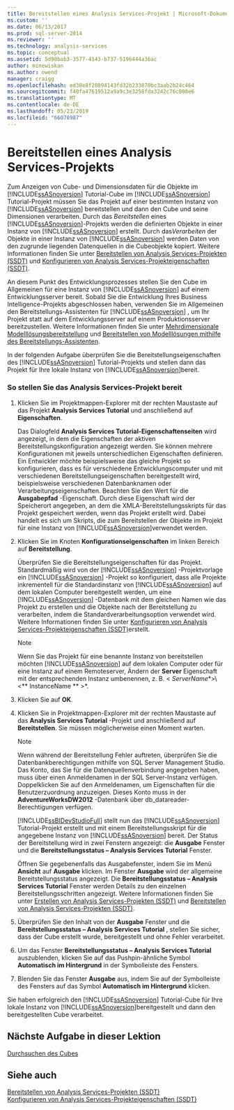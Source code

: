 ```yaml
---
title: Bereitstellen eines Analysis Services-Projekt | Microsoft-Dokumentation
ms.custom: ''
ms.date: 06/13/2017
ms.prod: sql-server-2014
ms.reviewer: ''
ms.technology: analysis-services
ms.topic: conceptual
ms.assetid: 5d98bab3-3577-4143-b737-5196444a36ac
author: minewiskan
ms.author: owend
manager: craigg
ms.openlocfilehash: ed38e8f28894143fd32b233870bc3aab2b24c464
ms.sourcegitcommit: f40fa47619512a9a9c3e3258fda3242c76c008e6
ms.translationtype: MT
ms.contentlocale: de-DE
ms.lasthandoff: 05/23/2019
ms.locfileid: "66078987"
---
```

# <a name="deploying-an-analysis-services-project"></a>Bereitstellen eines Analysis Services-Projekts
  Zum Anzeigen von Cube- und Dimensionsdaten für die Objekte im [!INCLUDE[ssASnoversion](../includes/ssasnoversion-md.md)] Tutorial-Cube im [!INCLUDE[ssASnoversion](../includes/ssasnoversion-md.md)] Tutorial-Projekt müssen Sie das Projekt auf einer bestimmten Instanz von [!INCLUDE[ssASnoversion](../includes/ssasnoversion-md.md)] bereitstellen und dann den Cube und seine Dimensionen verarbeiten. Durch das *Bereitstellen* eines [!INCLUDE[ssASnoversion](../includes/ssasnoversion-md.md)]-Projekts werden die definierten Objekte in einer Instanz von [!INCLUDE[ssASnoversion](../includes/ssasnoversion-md.md)] erstellt. Durch das*Verarbeiten* der Objekte in einer Instanz von [!INCLUDE[ssASnoversion](../includes/ssasnoversion-md.md)] werden Daten von den zugrunde liegenden Datenquellen in die Cubeobjekte kopiert. Weitere Informationen finden Sie unter [Bereitstellen von Analysis Services-Projekten &#40;SSDT&#41;](multidimensional-models/deploy-analysis-services-projects-ssdt.md) und [Konfigurieren von Analysis Services-Projekteigenschaften &#40;SSDT&#41;](multidimensional-models/configure-analysis-services-project-properties-ssdt.md).  
  
 An diesem Punkt des Entwicklungsprozesses stellen Sie den Cube im Allgemeinen für eine Instanz von [!INCLUDE[ssASnoversion](../includes/ssasnoversion-md.md)] auf einem Entwicklungsserver bereit. Sobald Sie die Entwicklung Ihres Business Intelligence-Projekts abgeschlossen haben, verwenden Sie im Allgemeinen den Bereitstellungs-Assistenten für [!INCLUDE[ssASnoversion](../includes/ssasnoversion-md.md)] , um Ihr Projekt statt auf dem Entwicklungsserver auf einem Produktionsserver bereitzustellen. Weitere Informationen finden Sie unter [Mehrdimensionale Modelllösungsbereitstellung](multidimensional-models/multidimensional-model-solution-deployment.md) und [Bereitstellen von Modelllösungen mithilfe des Bereitstellungs-Assistenten](multidimensional-models/deploy-model-solutions-using-the-deployment-wizard.md).  
  
 In der folgenden Aufgabe überprüfen Sie die Bereitstellungseigenschaften des [!INCLUDE[ssASnoversion](../includes/ssasnoversion-md.md)] Tutorial-Projekts und stellen dann das Projekt für Ihre lokale Instanz von [!INCLUDE[ssASnoversion](../includes/ssasnoversion-md.md)]bereit.  
  
### <a name="to-deploy-the-analysis-services-project"></a>So stellen Sie das Analysis Services-Projekt bereit  
  
1.  Klicken Sie im Projektmappen-Explorer mit der rechten Maustaste auf das Projekt **Analysis Services Tutorial** und anschließend auf **Eigenschaften**.  
  
     Das Dialogfeld **Analysis Services Tutorial-Eigenschaftenseiten** wird angezeigt, in dem die Eigenschaften der aktiven Bereitstellungskonfiguration angezeigt werden. Sie können mehrere Konfigurationen mit jeweils unterschiedlichen Eigenschaften definieren. Ein Entwickler möchte beispielsweise das gleiche Projekt so konfigurieren, dass es für verschiedene Entwicklungscomputer und mit verschiedenen Bereitstellungseigenschaften bereitgestellt wird, beispielsweise verschiedenen Datenbanknamen oder Verarbeitungseigenschaften. Beachten Sie den Wert für die **Ausgabepfad** -Eigenschaft. Durch diese Eigenschaft wird der Speicherort angegeben, an dem die XMLA-Bereitstellungsskripts für das Projekt gespeichert werden, wenn das Projekt erstellt wird. Dabei handelt es sich um Skripts, die zum Bereitstellen der Objekte im Projekt für eine Instanz von [!INCLUDE[ssASnoversion](../includes/ssasnoversion-md.md)]verwendet werden.  
  
2.  Klicken Sie im Knoten **Konfigurationseigenschaften** im linken Bereich auf **Bereitstellung**.  
  
     Überprüfen Sie die Bereitstellungseigenschaften für das Projekt. Standardmäßig wird von der [!INCLUDE[ssASnoversion](../includes/ssasnoversion-md.md)] -Projektvorlage ein [!INCLUDE[ssASnoversion](../includes/ssasnoversion-md.md)] -Projekt so konfiguriert, dass alle Projekte inkrementell für die Standardinstanz von [!INCLUDE[ssASnoversion](../includes/ssasnoversion-md.md)] auf dem lokalen Computer bereitgestellt werden, um eine [!INCLUDE[ssASnoversion](../includes/ssasnoversion-md.md)] -Datenbank mit dem gleichen Namen wie das Projekt zu erstellen und die Objekte nach der Bereitstellung zu verarbeiten, indem die Standardverarbeitungsoption verwendet wird. Weitere Informationen finden Sie unter [Konfigurieren von Analysis Services-Projekteigenschaften &#40;SSDT&#41;](multidimensional-models/configure-analysis-services-project-properties-ssdt.md)erstellt.  
  
    > [!NOTE]  
    >  Wenn Sie das Projekt für eine benannte Instanz von bereitstellen möchten [!INCLUDE[ssASnoversion](../includes/ssasnoversion-md.md)] auf dem lokalen Computer oder für eine Instanz auf einem Remoteserver, Ändern der **Server** Eigenschaft mit der entsprechenden Instanz umbenennen, z. B. \<  *ServerName**>\\<** InstanceName ** >*.  
  
3.  Klicken Sie auf **OK**.  
  
4.  Klicken Sie in Projektmappen-Explorer mit der rechten Maustaste auf das **Analysis Services Tutorial** -Projekt und anschließend auf **Bereitstellen**. Sie müssen möglicherweise einen Moment warten.  
  
    > [!NOTE]  
    >  Wenn während der Bereitstellung Fehler auftreten, überprüfen Sie die Datenbankberechtigungen mithilfe von SQL Server Management Studio. Das Konto, das Sie für die Datenquellenverbindung angegeben haben, muss über einen Anmeldenamen in der SQL Server-Instanz verfügen. Doppelklicken Sie auf den Anmeldenamen, um Eigenschaften für die Benutzerzuordnung anzuzeigen. Dieses Konto muss in der **AdventureWorksDW2012** -Datenbank über db_datareader-Berechtigungen verfügen.  
  
     [!INCLUDE[ssBIDevStudioFull](../includes/ssbidevstudiofull-md.md)] stellt nun das [!INCLUDE[ssASnoversion](../includes/ssasnoversion-md.md)] Tutorial-Projekt erstellt und mit einem Bereitstellungsskript für die angegebene Instanz von [!INCLUDE[ssASnoversion](../includes/ssasnoversion-md.md)] bereit. Der Status der Bereitstellung wird in zwei Fenstern angezeigt: die **Ausgabe** Fenster und die **Bereitstellungsstatus – Analysis Services Tutorial** Fenster.  
  
     Öffnen Sie gegebenenfalls das Ausgabefenster, indem Sie im Menü **Ansicht** auf **Ausgabe** klicken. Im Fenster **Ausgabe** wird der allgemeine Bereitstellungsstatus angezeigt. Die **Bereitstellungsstatus – Analysis Services Tutorial** Fenster werden Details zu den einzelnen Bereitstellungsschritten angezeigt. Weitere Informationen finden Sie unter [Erstellen von Analysis Services-Projekten &#40;SSDT&#41;](multidimensional-models/build-analysis-services-projects-ssdt.md) und [Bereitstellen von Analysis Services-Projekten &#40;SSDT&#41;](multidimensional-models/deploy-analysis-services-projects-ssdt.md).  
  
5.  Überprüfen Sie den Inhalt von der **Ausgabe** Fenster und die **Bereitstellungsstatus – Analysis Services Tutorial** , stellen Sie sicher, dass der Cube erstellt wurde, bereitgestellt und ohne Fehler verarbeitet.  
  
6.  Um das Fenster **Bereitstellungsstatus – Analysis Services Tutorial** auszublenden, klicken Sie auf das Pushpin-ähnliche Symbol **Automatisch im Hintergrund** in der Symbolleiste des Fensters.  
  
7.  Blenden Sie das Fenster **Ausgabe** aus, indem Sie auf der Symbolleiste des Fensters auf das Symbol **Automatisch im Hintergrund** klicken.  
  
 Sie haben erfolgreich den [!INCLUDE[ssASnoversion](../includes/ssasnoversion-md.md)] Tutorial-Cube für Ihre lokale Instanz von [!INCLUDE[ssASnoversion](../includes/ssasnoversion-md.md)]bereitgestellt und dann den bereitgestellten Cube verarbeitet.  
  
## <a name="next-task-in-lesson"></a>Nächste Aufgabe in dieser Lektion  
 [Durchsuchen des Cubes](lesson-2-6-browsing-the-cube.md)  
  
## <a name="see-also"></a>Siehe auch  
 [Bereitstellen von Analysis Services-Projekten &#40;SSDT&#41;](multidimensional-models/deploy-analysis-services-projects-ssdt.md)   
 [Konfigurieren von Analysis Services-Projekteigenschaften &#40;SSDT&#41;](multidimensional-models/configure-analysis-services-project-properties-ssdt.md)  
  
  
